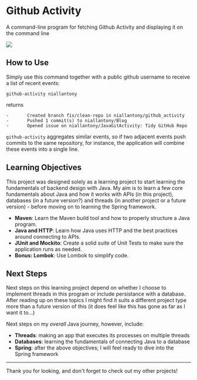# Github Activity

A command-line program for fetching Github Activity and displaying it on the command line

<a href="https://skillicons.dev">
  <img src="https://skillicons.dev/icons?i=java,maven" />
</a>

## How to Use

Simply use this command together with a public github username to receive a list of recent events:

`github-activity niallantony`

returns

```
-       Created branch fix/clean-repo in niallantony/github_activity
-       Pushed 1 commit(s) to niallantony/Blog
-       Opened issue on niallantony/JavaGitActivity: Tidy GitHub Repo
```

`github-activity` aggregates similar events, so if two adjacent events push commits to the same repository, for instance,
the application will combine these events into a single line.

## Learning Objectives

This project was designed solely as a learning project to start learning the fundamentals of backend design
with Java. My aim is to learn a few core fundamentals about Java and how it works with APIs (in this project),
databases (in a future version?) and threads (in another project or a future version) - before moving on to
learning the Spring framework.

- **Maven**: Learn the Maven build tool and how to properly structure a Java program.
- **Java and HTTP**: Learn how Java uses HTTP and the best practices around connecting to APIs.
- **JUnit and Mockito**: Create a solid suite of Unit Tests to make sure the application runs as needed.
- **Bonus: Lombok**: Use Lombok to simplify code.

## Next Steps

Next steps on this learning project depend on whether I choose to implement threads in this program or include
persistance with a database. After reading up on these topics I might find it suits a different project type
more than a future version of this (it does feel like this has gone as far as I want it to...)

Next steps on my *overall* Java journey, however, include:
 
- **Threads**: making an app that executes its processes on multiple threads
- **Databases**: learning the fundamentals of connecting Java to a database
- **Spring**: after the above objectives; I will feel ready to dive into the Spring framework

---

Thank you for looking, and don't forget to check out my other projects!
